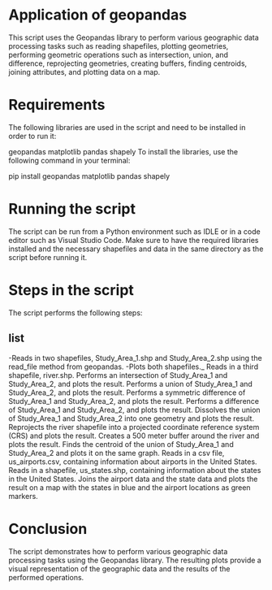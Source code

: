# Application of geopandas
 
This script uses the Geopandas library to perform various geographic data processing tasks such as reading shapefiles, plotting geometries, performing geometric operations such as intersection, union, and difference, reprojecting geometries, creating buffers, finding centroids, joining attributes, and plotting data on a map.

# Requirements

The following libraries are used in the script and need to be installed in order to run it:

geopandas
matplotlib
pandas
shapely
To install the libraries, use the following command in your terminal:

pip install geopandas matplotlib pandas shapely

# Running the script
The script can be run from a Python environment such as IDLE or in a code editor such as Visual Studio Code. Make sure to have the required libraries installed and the necessary shapefiles and data in the same directory as the script before running it.

# Steps in the script

The script performs the following steps:

## list
-Reads in two shapefiles, Study_Area_1.shp and Study_Area_2.shp using the read_file method from geopandas.
-Plots both shapefiles._
Reads in a third shapefile, river.shp.
Performs an intersection of Study_Area_1 and Study_Area_2, and plots the result.
Performs a union of Study_Area_1 and Study_Area_2, and plots the result.
Performs a symmetric difference of Study_Area_1 and Study_Area_2, and plots the result.
Performs a difference of Study_Area_1 and Study_Area_2, and plots the result.
Dissolves the union of Study_Area_1 and Study_Area_2 into one geometry and plots the result.
Reprojects the river shapefile into a projected coordinate reference system (CRS) and plots the result.
Creates a 500 meter buffer around the river and plots the result.
Finds the centroid of the union of Study_Area_1 and Study_Area_2 and plots it on the same graph.
Reads in a csv file, us_airports.csv, containing information about airports in the United States.
Reads in a shapefile, us_states.shp, containing information about the states in the United States.
Joins the airport data and the state data and plots the result on a map with the states in blue and the airport locations as green markers.

# Conclusion
The script demonstrates how to perform various geographic data processing tasks using the Geopandas library. The resulting plots provide a visual representation of the geographic data and the results of the performed operations.
